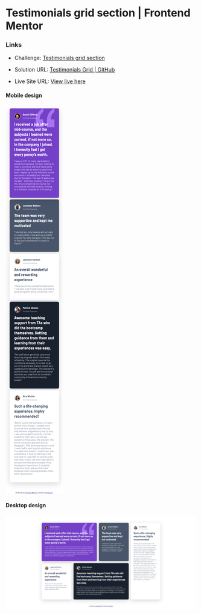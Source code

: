 # Testimonials grid section | Frontend Mentor

### Links
- Challenge: [Testimonials grid section](https://www.frontendmentor.io/challenges/testimonials-grid-section-Nnw6J7Un7)

- Solution URL: [Testimonials Grid | GitHub ](https://github.com/thynguyenxo/frontend-portfolio/testimonials-grid)
- Live Site URL: [View live here](https://thynguyenxo.github.io/frontend-portfolio/testimonials-gridm)


#### Mobile design 

![mobile-screenshot](./images/mobile-screenshot.png)


#### Desktop design
![desktop-screenshot](./images/desktop-screenshot.png)




